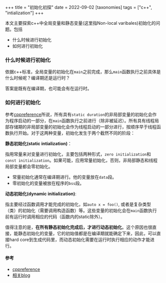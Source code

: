 +++
title = "初始化初探"
date = 2022-09-02
[taxonomies]
tags = ["c++", "intialization"]
+++

本文主要探索c++中全局变量和静态变量(这里指Non-local varibales)初始化的问题。包括

+ 什么时候进行初始化
+ 如何进行初始化

### 什么时候进行初始化

依据c++标准，全局变量的初始化在`main`之前完成，那么`main`函数执行之前具体是什么时候呢？编译期还是运行时？

答案是既有在编译期，也可能会有在运行时。

### 如何进行初始化

参考[cppreference](https://en.cppreference.com/w/cpp/language/initialization)所说，所有具有`static duration`的非局部变量的初始化会作为程序启动的一部分，在`main`函数执行之前进行（除非被延迟）。所有具有线程局部存储期的非局部变量的初始化会作为线程启动的一部分进行，按顺序早于线程函数执行开始。对于这两种变量，初始化发生于两个截然不同的阶段：

**静态初始化(static intialization)**：

指用常量来对变量进行初始化，主要包括两种形式，`zero initialization`和`const initialization`。如果可能，应用常量初始化，否则，非局部静态和线程局部变量都会零初始化。

+ 常量初始化通常在编译期进行。他的变量放在`data`段。
+ 零初始化的变量被放在程序的`bss`段。

**动态初始化(dynamic initialization)**:

指主要经过函数调用才能完成的初始化，如`auto x = foo()`, 或者是复杂类型（类）的初始化（需要调用构造函数）等。这些变量的初始化会在`main`函数执行前有运行时调用相应的代码（函数内的static除外）。

值得注意的是，**在所有静态初始化完成后，才进行动态初始化**。这个原因也很直接，能静态初始化的变量，它的初始值都是在编译期就能确定下来，因此，可以直接hard core到生成代码里，而动态初始化需要在运行时执行相应的动作才能进行。


#### 参考

+ [cppreference](https://zh.cppreference.com/w/cpp/language/initialization)
+ [相关blog](https://www.cnblogs.com/catch/p/4314256.html)
